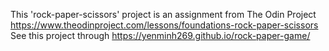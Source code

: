 This 'rock-paper-scissors' project is an assignment from The Odin Project https://www.theodinproject.com/lessons/foundations-rock-paper-scissors
See this project through https://yenminh269.github.io/rock-paper-game/

